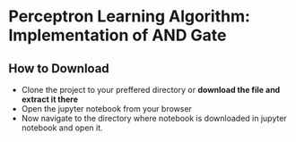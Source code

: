 <h1>Perceptron Learning Algorithm: Implementation of AND Gate</h1>

<h2>How to Download</h2>
<ul>
    <li>Clone the project to your preffered directory or <b>download the file and extract it there</b></li>
    <li>Open the jupyter notebook from your browser</li>
    <li>Now navigate to the directory where notebook is downloaded in jupyter notebook and open it.</li>
</ul>